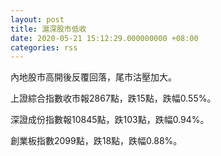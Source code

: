 ```yaml
---
layout: post
title: 滬深股市低收
date: 2020-05-21 15:12:29.000000000 +08:00
categories: rss
---
```


內地股市高開後反覆回落，尾市沽壓加大。

上證綜合指數收市報2867點，跌15點，跌幅0.55%。

深證成份指數報10845點，跌103點，跌幅0.94%。

創業板指數2099點，跌18點，跌幅0.88%。
